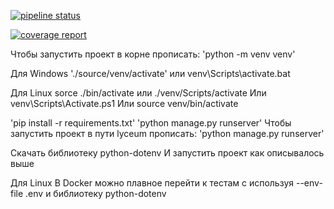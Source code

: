 [![pipeline status](https://gitlab.crja72.ru/django/2024/spring/course/students/199562-sav1ngeorgiy-course-1112/badges/main/pipeline.svg)](https://gitlab.crja72.ru/django/2024/spring/course/students/199562-sav1ngeorgiy-course-1112/-/commits/main)

[![coverage report](https://gitlab.crja72.ru/django/2024/spring/course/students/199562-sav1ngeorgiy-course-1112/badges/main/coverage.svg)](https://gitlab.crja72.ru/django/2024/spring/course/students/199562-sav1ngeorgiy-course-1112/-/commits/main)

Чтобы запустить проект в корне прописать:
'python -m venv venv'

Для Windows
'./source/venv/activate' или
venv\Scripts\activate.bat

Для Linux
sorce ./bin/activate или
./venv/Scripts/activate
Или
venv\Scripts\Activate.ps1
Или
source venv/bin/activate

'pip install -r requirements.txt'
'python manage.py runserver'
Чтобы запустить проект в пути lyceum прописать:
'python manage.py runserver'

Скачать библиотеку python-dotenv
И запустить проект как описывалось выше

Для Linux
В Docker можно плавное перейти к тестам с используя
--env-file .env и библиотеку python-dotenv

